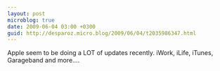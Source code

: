 ```yaml
---
layout: post
microblog: true
date: 2009-06-04 03:00 +0300
guid: http://desparoz.micro.blog/2009/06/04/t2035986347.html
---
```

Apple seem to be doing a LOT of updates recently. iWork, iLife, iTunes, Garageband and more....
